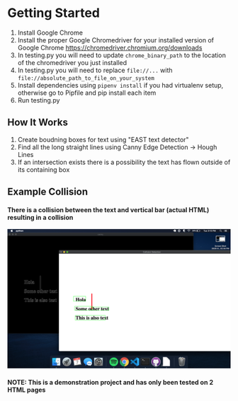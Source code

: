 # Getting Started
1. Install Google Chrome
2. Install the proper Google Chromedriver for your installed version of Google Chrome https://chromedriver.chromium.org/downloads
3. In testing.py you will need to update `chrome_binary_path` to the location of the chromedriver you just installed
4. In testing.py you will need to replace ``file://...`` with ``file://absolute_path_to_file_on_your_system``
5. Install dependencies using `pipenv install` if you had virtualenv setup, otherwise go to Pipfile and pip install each item
6. Run testing.py

## How It Works
1. Create boudning boxes for text using "EAST text detector"
2. Find all the long straight lines using Canny Edge Detection -> Hough Lines
3. If an intersection exists there is a possibility the text has flown outside of its containing box

## Example Collision

#### There is a collision between the text and vertical bar (actual HTML) resulting in a collision
![](images/screenshot_collision.png)


#### NOTE: This is a demonstration project and has only been tested on 2 HTML pages
